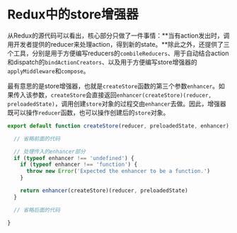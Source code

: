 # Redux中的store增强器

从Redux的源代码可以看出，核心部分只做了一件事情：**当有action发出时，调用开发者提供的reducer来处理action，得到新的state。**除此之外，还提供了三个工具，分别是用于方便编写reducers的`combileReducers`、用于自动结合action和dispatch的`bindActionCreators`、以及用于方便编写store增强器的`applyMiddleware`和`compose`。

最有意思的是store增强器，也就是`createStore`函数的第三个参数`enhancer`。如果传入该参数，`createStore`会直接返回`enhancer(createStore)(reducer, preloadedState)`，调用创建`store`对象的过程交由`enhancer`去做。因此，增强器既可以操作`reducer`函数，也可以操作创建后的`store`对象。

```js
export default function createStore(reducer, preloadedState, enhancer) {

  // 省略前面的代码

  // 处理传入的enhancer部分
  if (typeof enhancer !== 'undefined') {
    if (typeof enhancer !== 'function') {
      throw new Error('Expected the enhancer to be a function.')
    }

    return enhancer(createStore)(reducer, preloadedState)
  }

  // 省略后面的代码

}
```




